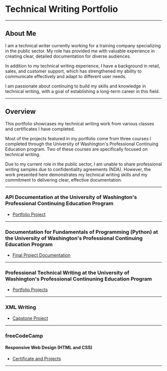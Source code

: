# Technical Writing Portfolio

-------------------------

## About Me

I am a technical writer currently working for a training company specializing in the public sector. My role has provided me with valuable experience in creating clear, detailed documentation for diverse audiences.

In addition to my technical writing experience, I have a background in retail, sales, and customer support, which has strengthened my ability to communicate effectively and adapt to different user needs.

I am passionate about continuing to build my skills and knowledge in technical writing, with a goal of establishing a long-term career in this field.

-------------------------

## Overview

This portfolio showcases my technical writing work from various classes and certificates I have completed.

Most of the projects featured in my portfolio come from three courses I completed through the University of Washington's Professional Continuing Education program. 
Two of these courses are specifically focused on technical writing.

Due to my current role in the public sector, I am unable to share professional writing samples due to confidentiality agreements (NDA). However, the work presented here demonstrates my technical writing skills and my commitment to delivering clear, effective documentation.

-------------------------

### API Documentation at the University of Washington's Professional Continuing Education Program

* [Portfolio Project](UW_API/uw_api.md)

-------------------------

### Documentation for Fundamentals of Programming (Python) at the University of Washington's Professional Continuing Education Program

* [Final Project Documentation](https://skym97.github.io/IntroToProg-Python-Final/)

-------------------------

### Professional Technical Writing at the University of Washington's Professional Continuning Education Program

* [Portfolio Projects](UW_PTW/uw_ptw.md)

-------------------------

### XML Writing

* [Capstone Project](XML/xml_writing.md)

-------------------------

### freeCodeCamp 

#### Responsive Web Design (HTML and CSS) 

* [Certificate and Projects](https://www.freecodecamp.org/certification/skym97/responsive-web-design)

-------------------------
